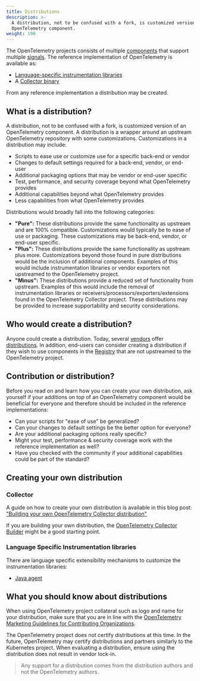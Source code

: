 ```yaml
---
title: Distributions
description: >-
  A distribution, not to be confused with a fork, is customized version of an
  OpenTelemetry component.
weight: 190
---
```


The OpenTelemetry projects consists of multiple [components](../components) that
support multiple [signals](../signals). The reference implementation of
OpenTelemetry is available as:

- [Language-specific instrumentation libraries](../instrumentation)
- A [Collector binary](/docs/concepts/components/#collector)

From any reference implementation a distribution may be created.

## What is a distribution?

A distribution, not to be confused with a fork, is customized version of an
OpenTelemetry component. A distribution is a wrapper around an upstream
OpenTelemetry repository with some customizations. Customizations in a
distribution may include:

- Scripts to ease use or customize use for a specific back-end or vendor
- Changes to default settings required for a back-end, vendor, or end-user
- Additional packaging options that may be vendor or end-user specific
- Test, performance, and security coverage beyond what OpenTelemetry provides
- Additional capabilities beyond what OpenTelemetry provides
- Less capabilities from what OpenTelemetry provides

Distributions would broadly fall into the following categories:

- **"Pure":** These distributions provide the same functionality as upstream and
  are 100% compatible. Customizations would typically be to ease of use or
  packaging. These customizations may be back-end, vendor, or end-user specific.
- **"Plus":** These distributions provide the same functionality as upstream
  plus more. Customizations beyond those found in pure distributions would be
  the inclusion of additional components. Examples of this would include
  instrumentation libraries or vendor exporters not upstreamed to the
  OpenTelemetry project.
- **"Minus":** These distributions provide a reduced set of functionality from
  upstream. Examples of this would include the removal of instrumentation
  libraries or receivers/processors/exporters/extensions found in the
  OpenTelemetry Collector project. These distributions may be provided to
  increase supportability and security considerations.

## Who would create a distribution?

Anyone could create a distribution. Today, several
[vendors](/ecosystem/vendors/) offer [distributions](/ecosystem/distributions/).
In addition, end-users can consider creating a distribution if they wish to use
components in the [Registry](/ecosystem/registry/) that are not upstreamed to
the OpenTelemetry project.

## Contribution or distribution?

Before you read on and learn how you can create your own distribution, ask
yourself if your additions on top of an OpenTelemetry component would be
beneficial for everyone and therefore should be included in the reference
implementations:

- Can your scripts for "ease of use" be generalized?
- Can your changes to default settings be the better option for everyone?
- Are your additional packaging options really specific?
- Might your test, performance & security coverage work with the reference
  implementation as well?
- Have you checked with the community if your additional capabilities could be
  part of the standard?

## Creating your own distribution

### Collector

A guide on how to create your own distribution is available in this blog post:
["Building your own OpenTelemetry Collector distribution"](https://medium.com/p/42337e994b63)

If you are building your own distribution, the
[OpenTelemetry Collector Builder](https://github.com/open-telemetry/opentelemetry-collector/tree/main/cmd/builder)
might be a good starting point.

### Language Specific Instrumentation libraries

There are language specific extensibility mechanisms to customize the
instrumentation libraries:

- [Java agent](../../languages/java/automatic/extensions)

## What you should know about distributions

When using OpenTelemetry project collateral such as logo and name for your
distribution, make sure that you are in line with the [OpenTelemetry Marketing
Guidelines for Contributing Organizations][guidelines].

The OpenTelemetry project does not certify distributions at this time. In the
future, OpenTelemetry may certify distributions and partners similarly to the
Kubernetes project. When evaluating a distribution, ensure using the
distribution does not result in vendor lock-in.

> Any support for a distribution comes from the distribution authors and not the
> OpenTelemetry authors.

[guidelines]:
  https://github.com/open-telemetry/community/blob/main/marketing-guidelines.md
